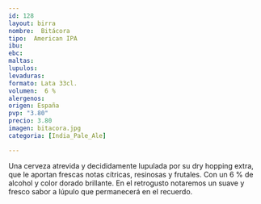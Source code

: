 ```yaml
---
id: 128
layout: birra
nombre:  Bitácora
tipo:  American IPA
ibu: 
ebc:
maltas: 
lupulos: 
levaduras: 
formato: Lata 33cl.
volumen:  6 %
alergenos: 
origen: España
pvp: "3.80"
precio: 3.80
imagen: bitacora.jpg
categoria: [India_Pale_Ale]

---
```

Una cerveza atrevida y decididamente lupulada por su dry hopping extra, que le aportan frescas notas cítricas, resinosas y frutales. Con un 6 % de alcohol y color dorado brillante. En el retrogusto notaremos un suave y fresco sabor a lúpulo que permanecerá en el recuerdo.






















